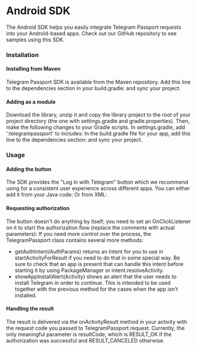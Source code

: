 # Android SDK
The Android SDK helps you easily integrate Telegram Passport requests into your Android-based apps. Check out our GitHub repository to see samples using this SDK.
### Installation
#### Installing from Maven
Telegram Passport SDK is available from the Maven repository.
Add this line to the dependencies section in your build.gradle:
and sync your project.
#### Adding as a module
Download the library, unzip it and copy the library project to the root of your project directory (the one with settings.gradle and gradle.properties). Then, make the following changes to your Gradle scripts.
In settings.gradle, add ':telegrampassport' to includes:
In the build.gradle file for your app, add this line to the dependencies section:
and sync your project.
### Usage
#### Adding the button
The SDK provides the "Log in with Telegram" button which we recommend using for a consistent user experience across different apps. You can either add it from your Java code:
Or from XML:
#### Requesting authorization
The button doesn't do anything by itself; you need to set an OnClickListener on it to start the authorization flow (replace the comments with actual parameters):
If you need more control over the process, the TelegramPassport class contains several more methods:
- getAuthIntent(AuthParams) returns an Intent for you to use in startActivityForResult if you need to do that in some special way. Be sure to check that an app is present that can handle this intent before starting it by using PackageManager or intent.resolveActivity.
- showAppInstallAlert(Activity) shows an alert that the user needs to install Telegram in order to continue. This is intended to be used together with the previous method for the cases when the app isn't installed.
#### Handling the result
The result is delivered via the onActivityResult method in your activity with the request code you passed to TelegramPassport.request. Currently, the only meaningful parameter is resultCode, which is RESULT_OK if the authorization was successful and RESULT_CANCELED otherwise.
